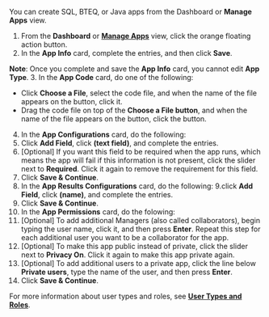 You can create SQL, BTEQ, or Java apps from the Dashboard or **Manage Apps** view. 

1. From the **Dashboard** or **[Manage Apps](managing-apps.md)** view, click the orange floating action button. 
2. In the **App Info** card, complete the entries, and then click **Save**.
 
 **Note**:  Once you complete and save the **App Info** card, you cannot edit **App Type**.
3. In the **App Code** card, do one of the following:
  * Click **Choose a File**, select the code file, and when the name of the file appears on the button, click it.
  * Drag the code file on top of the **Choose a File button**, and when the name of the file appears on the button, click the button.
4. In the **App Configurations** card, do the following:
  5. Click **Add Field**, click **(text field)**, and complete the entries. 
  6. [Optional] If you want this field to be required when the app runs, which means the app will fail if this information is not present, click the slider next to **Required**. Click it again to remove the requirement for this field.
  7. Click **Save & Continue**.
8. In the **App Results Configurations** card, do the following:
  9.click **Add Field**, click **(name)**, and complete the entries.
  10. Click **Save & Continue**. 
11. In the **App Permissions** card, do the folowing:
   12. [Optional] To add additional Managers (also called collaborators), begin typing the user name, click it, and then press **Enter**. Repeat this step for each additional user you want to be a collaborator for the app.
   13. [Optional] To make this app public instead of private, click the slider next to **Privacy On**. Click it again to make this app private again.
   14. [Optional] To add additional users to a private app, click the line below **Private users**, type the name of the user, and then press **Enter**.
15. Click **Save & Continue**.

For more information about user types and roles, see **[User Types and Roles](user-types.md)**.
